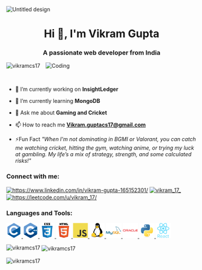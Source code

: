 ![Untitled design](https://github.com/user-attachments/assets/a03288cf-2c17-453a-a451-9c44a7dabff1)
<h1 align="center">Hi 👋, I'm Vikram Gupta</h1>
<h3 align="center">A passionate web developer from India</h3>
<img align="right" alt="Coding" width="400" src="https://user-images.githubusercontent.com/55389276/140866485-8fb1c876-9a8f-4d6a-98dc-08c4981eaf70.gif">


<p align="left"> <img src="https://komarev.com/ghpvc/?username=vikramcs17&label=Profile%20views&color=0e75b6&style=flat" alt="vikramcs17" /> </p>

<p align="left"> <a href="https://twitter.com/" target="blank"><img src="https://img.shields.io/twitter/follow/?logo=twitter&style=for-the-badge" alt="" /></a> </p>

- 🔭 I’m currently working on **InsightLedger**

- 🌱 I’m currently learning **MongoDB**

- 💬 Ask me about **Gaming and Cricket**

- 📫 How to reach me **Vikram.guptacs17@gmail.com**

- ⚡Fun Fact *"When I'm not dominating in BGMI or Valorant, you can catch me watching cricket, hitting the gym, watching anime, or trying my luck at gambling. My life’s a mix of strategy, strength, and some calculated risks!"*
  
<h3 align="left">Connect with me:</h3>
<p align="left">
<a href="https://linkedin.com/in/https://www.linkedin.com/in/vikram-gupta-165152301/" target="blank"><img align="center" src="https://raw.githubusercontent.com/rahuldkjain/github-profile-readme-generator/master/src/images/icons/Social/linked-in-alt.svg" alt="https://www.linkedin.com/in/vikram-gupta-165152301/" height="30" width="40" /></a>
<a href="https://instagram.com/vikram_17_" target="blank"><img align="center" src="https://raw.githubusercontent.com/rahuldkjain/github-profile-readme-generator/master/src/images/icons/Social/instagram.svg" alt="vikram_17_" height="30" width="40" /></a>
<a href="https://www.leetcode.com/https://leetcode.com/u/vikram_17/" target="blank"><img align="center" src="https://raw.githubusercontent.com/rahuldkjain/github-profile-readme-generator/master/src/images/icons/Social/leet-code.svg" alt="https://leetcode.com/u/vikram_17/" height="30" width="40" /></a>
</p>

<h3 align="left">Languages and Tools:</h3>
<p align="left"> <a href="https://www.cprogramming.com/" target="_blank" rel="noreferrer"> <img src="https://raw.githubusercontent.com/devicons/devicon/master/icons/c/c-original.svg" alt="c" width="40" height="40"/> </a> <a href="https://www.w3schools.com/cpp/" target="_blank" rel="noreferrer"> <img src="https://raw.githubusercontent.com/devicons/devicon/master/icons/cplusplus/cplusplus-original.svg" alt="cplusplus" width="40" height="40"/> </a> <a href="https://www.w3schools.com/css/" target="_blank" rel="noreferrer"> <img src="https://raw.githubusercontent.com/devicons/devicon/master/icons/css3/css3-original-wordmark.svg" alt="css3" width="40" height="40"/> </a> <a href="https://www.w3.org/html/" target="_blank" rel="noreferrer"> <img src="https://raw.githubusercontent.com/devicons/devicon/master/icons/html5/html5-original-wordmark.svg" alt="html5" width="40" height="40"/> </a> <a href="https://developer.mozilla.org/en-US/docs/Web/JavaScript" target="_blank" rel="noreferrer"> <img src="https://raw.githubusercontent.com/devicons/devicon/master/icons/javascript/javascript-original.svg" alt="javascript" width="40" height="40"/> </a> <a href="https://www.linux.org/" target="_blank" rel="noreferrer"> <img src="https://raw.githubusercontent.com/devicons/devicon/master/icons/linux/linux-original.svg" alt="linux" width="40" height="40"/> </a> <a href="https://www.mysql.com/" target="_blank" rel="noreferrer"> <img src="https://raw.githubusercontent.com/devicons/devicon/master/icons/mysql/mysql-original-wordmark.svg" alt="mysql" width="40" height="40"/> </a> <a href="https://www.oracle.com/" target="_blank" rel="noreferrer"> <img src="https://raw.githubusercontent.com/devicons/devicon/master/icons/oracle/oracle-original.svg" alt="oracle" width="40" height="40"/> </a> <a href="https://www.python.org" target="_blank" rel="noreferrer"> <img src="https://raw.githubusercontent.com/devicons/devicon/master/icons/python/python-original.svg" alt="python" width="40" height="40"/> </a> <a href="https://reactjs.org/" target="_blank" rel="noreferrer"> <img src="https://raw.githubusercontent.com/devicons/devicon/master/icons/react/react-original-wordmark.svg" alt="react" width="40" height="40"/> </a> </p>

<p><img align="left" src="https://github-readme-stats.vercel.app/api/top-langs?username=vikramcs17&show_icons=true&locale=en&layout=compact" alt="vikramcs17" /></p>

<p>&nbsp;<img align="center" src="https://github-readme-stats.vercel.app/api?username=vikramcs17&show_icons=true&locale=en" alt="vikramcs17" /></p>

<p><img align="center" src="https://github-readme-streak-stats.herokuapp.com/?user=vikramcs17&" alt="vikramcs17" /></p>
